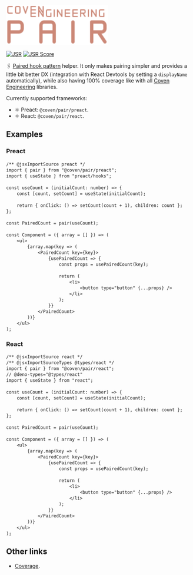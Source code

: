 <img alt="Coven Engineering Pair logo" src="https://raw.githubusercontent.com/covenengineering/libraries/main/@coven/pair/logo.svg" height="108" />

[![JSR](https://jsr.io/badges/@coven/pair)](https://coven.to/pair)
[![JSR Score](https://jsr.io/badges/@coven/pair/score)](https://coven.to/pair/score)

🖇️ [Paired hook pattern](https://lou.cx/articles/the-paired-hook-pattern)
helper. It only makes pairing simpler and provides a little bit better DX
(integration with React Devtools by setting a `displayName` automatically),
while also having 100% coverage like with all
[Coven Engineering](https://coven.engineering) libraries.

Currently supported frameworks:

- ⚛ Preact: `@coven/pair/preact`.
- ⚛ React: `@coven/pair/react`.

## Examples

### Preact

```tsx
/** @jsxImportSource preact */
import { pair } from "@coven/pair/preact";
import { useState } from "preact/hooks";

const useCount = (initialCount: number) => {
	const [count, setCount] = useState(initialCount);

	return { onClick: () => setCount(count + 1), children: count };
};

const PairedCount = pair(useCount);

const Component = ({ array = [] }) => (
	<ul>
		{array.map(key => (
			<PairedCount key={key}>
				{usePairedCount => {
					const props = usePairedCount(key);

					return (
						<li>
							<button type="button" {...props} />
						</li>
					);
				}}
			</PairedCount>
		))}
	</ul>
);
```

### React

```tsx
/** @jsxImportSource react */
/** @jsxImportSourceTypes @types/react */
import { pair } from "@coven/pair/react";
// @deno-types="@types/react"
import { useState } from "react";

const useCount = (initialCount: number) => {
	const [count, setCount] = useState(initialCount);

	return { onClick: () => setCount(count + 1), children: count };
};

const PairedCount = pair(useCount);

const Component = ({ array = [] }) => (
	<ul>
		{array.map(key => (
			<PairedCount key={key}>
				{usePairedCount => {
					const props = usePairedCount(key);

					return (
						<li>
							<button type="button" {...props} />
						</li>
					);
				}}
			</PairedCount>
		))}
	</ul>
);
```

## Other links

- [Coverage](https://coveralls.io/github/covenengineering/libraries).

